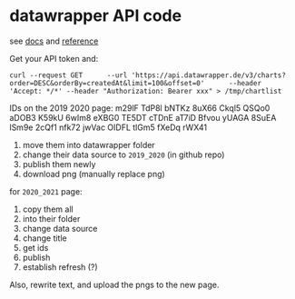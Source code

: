 # datawrapper API code

see [docs](https://developer.datawrapper.de/docs) and [reference](https://developer.datawrapper.de/reference/introduction)

Get your API token and:

```
curl --request GET      --url 'https://api.datawrapper.de/v3/charts?order=DESC&orderBy=createdAt&limit=100&offset=0'      --header 'Accept: */*' --header "Authorization: Bearer xxx" > /tmp/chartlist

```

IDs on the 2019 2020 page:
m29lF TdP8l bNTKz 8uX66 Ckql5 QSQo0 aDOB3 K59kU 6wIm8 eXBG0 TE5DT cTDnE aT7iD Bfvou yUAGA 8SuEA lSm9e 2cQf1 nfk72 jwVac OIDFL tlGm5 fXeDq rWX41

1. move them into datawrapper folder
2. change their data source to `2019_2020` (in github repo)
3. publish them newly
4. download png
(manually replace png)

for `2020_2021` page:

1. copy them all
2. into their folder
3. change data source
4. change title
5. get ids
6. publish
7. establish refresh (?)

Also, rewrite text, and upload the pngs to the new page.
